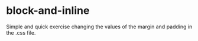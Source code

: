 # block-and-inline
Simple and quick exercise changing the values of the margin and padding in the .css file.
